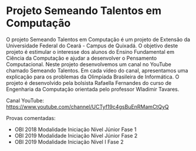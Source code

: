 # Projeto Semeando Talentos em Computação

O projeto Semeando Talentos em Computação é um projeto de Extensão da Universidade Federal do Ceará - Campus de Quixadá. O objetivo deste projeto é estimular o interesse dos alunos do Ensino Fundamental em Ciência da Computação e ajudar a desenvolver o Pensamento Computacional.  Neste projeto desenvolvemos um canal no YouTube chamado Semeando Talentos. Em cada vídeo do canal, apresentamos uma explicação para os problemas da Olimpíada Brasileira de Informática. O projeto é desenvolvido pela bolsista Rafaella Fernandes do curso de Engenharia da Computação orientada pelo professor Wladimir Tavares.

Canal YouTube: https://www.youtube.com/channel/UCTyf19c4gsBuEnRMamCtQyQ

Provas comentadas:
* OBI 2018 Modalidade Iniciação Nível Júnior Fase 1
* OBI 2019 Modalidade Iniciação Nível Júnior Fase 2
* OBI 2019 Modalidade Iniciação Nível I Fase 2



 


